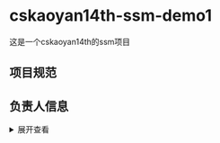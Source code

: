 # cskaoyan14th-ssm-demo1
这是一个cskaoyan14th的ssm项目

## 项目规范

## 负责人信息
<details>
<summary>展开查看</summary>
<pre><code>.
├── 33: lzl
├── src
|    ├── main
|    |    ├── java
|    |    |    └── com.cskaoyan14th.ssmDemo1
|    |    |         ├── bean
|    |    |         |    ├── Xx.java
|    |    |         |    |    └── Owner:
|    |    |         |    └── Xx.java
|    |    |         |         └── Owner:
|    |    |         ├── config
|    |    |         ├── controller
|    |    |         ├── converter
|    |    |         ├── generator
|    |    |         ├── interceptor
|    |    |         ├── mapper
|    |    |         └── service
|    |    ├── resources
|    |    └── webapp
|    └── test
└── pom.xml
</code></pre>
</details>

